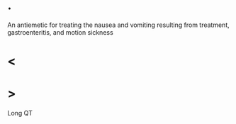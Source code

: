 # .

An antiemetic for treating the nausea and vomiting resulting from treatment, gastroenteritis, and motion sickness

# <

# >

Long QT
